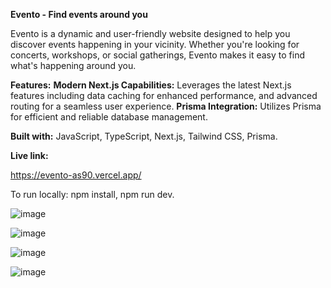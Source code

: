 **Evento - Find events around you**

Evento is a dynamic and user-friendly website designed to help you discover events happening in your vicinity. Whether you're looking for concerts, workshops, or social gatherings, Evento makes it easy to find what's happening around you.

**Features:**
**Modern Next.js Capabilities:** Leverages the latest Next.js features including data caching for enhanced performance, and advanced routing for a seamless user experience.
**Prisma Integration:** Utilizes Prisma for efficient and reliable database management.

**Built with:** JavaScript, TypeScript, Next.js, Tailwind CSS, Prisma.

**Live link:**

https://evento-as90.vercel.app/

To run locally: npm install, npm run dev.


![image](https://github.com/adrians90/evento/assets/128593202/1e4f467b-18af-435c-82b9-afe33ca0d941)

![image](https://github.com/adrians90/evento/assets/128593202/ea79a026-ed01-4471-8c6e-f4cead5d0ca3)

![image](https://github.com/adrians90/evento/assets/128593202/e9921a0b-b4ff-4c6c-866b-512671368de2)

![image](https://github.com/adrians90/evento/assets/128593202/562402e5-848c-4450-8284-1144ec16f638)




